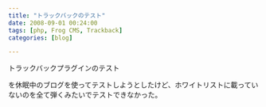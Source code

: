 ```yaml
---
title: "トラックバックのテスト"
date: 2008-09-01 00:24:00
tags: [php, Frog CMS, Trackback]
categories: [blog]

---
```


トラックバックプラグインのテスト

を休眠中のブログを使ってテストしようとしたけど、ホワイトリストに載っていないのを全て弾くみたいでテストできなかった。